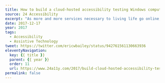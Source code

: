 ```yaml
---
title: How to build a cloud-hosted accessibility testing Windows computer using Amazon WorkSpaces
source: 24 Accessibility
excerpt: "As more and more services necessary to living life go online, it becomes imperative to ensure that everyone—regardless of ability or circumstance—can use the websites that host them"
date: 2017-12-17
year: 2017
tags:
  - Accessibility
  - Assistive Technology
tweet: https://twitter.com/ericwbailey/status/942761561130663936
eleventyNavigation:
  key: {{ title }}
  parent: {{ year }}
  order: 11
  url: https://www.24a11y.com/2017/build-cloud-hosted-accessibility-testing-windows-computer-using-amazon-workspaces/
permalink: false
---
```

